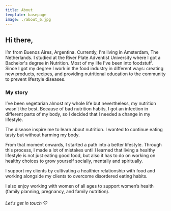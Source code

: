 ```yaml
---
title: About
template: basepage
image: ./about_6.jpg
---
```


## Hi there,

I’m from Buenos Aires, Argentina. Currently, I'm living in Amsterdam, The Netherlands. I studied at the River Plate Adventist University where I got a Bachelor's degree in Nutrition. Most of my life I've been into foodstuff. Since I got my degree I work in the food industry in different ways: creating new products, recipes, and providing nutritional education to the community to prevent lifestyle diseases.

### My story

I’ve been vegetarian almost my whole life but nevertheless, my nutrition wasn’t the best. Because of bad nutrition habits, I got an infection in different parts of my body, so I decided that I needed a change in my lifestyle.

The disease inspire me to learn about nutrition. I wanted to continue eating tasty but without harming my body.

From that moment onwards, I started a path into a better lifestyle. Through this process, I made a lot of mistakes until I learned that living a healthy lifestyle is not just eating good food, but also it has to do on working on healthy choices to grow yourself socially, mentally and spiritually.

I support my clients by cultivating a healthier relationship with food and working alongside my clients to overcome disordered eating habits.

I also enjoy working with women of all ages to support women’s health (family planning, pregnancy, and family nutrition).

###### Let's get in touch ♡
